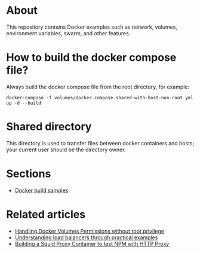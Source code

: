 # About

This repository contains Docker examples such as network, volumes, environment variables, swarm, and other features.

# How to build the docker compose file?

Always build the docker compose file from the root directory, for example:

```shell
docker-compose -f volumes/docker.compose.shared-with-host-non-root.yml up -d --build
```

# Shared directory

This directory is used to transfer files between docker containers and hosts; your current user should be the directory owner.

# Sections

- [Docker build samples](build/README.md)

# Related articles

 - [Handling Docker Volumes Permissions without root privilege](https://willsena.dev/handling-docker-volumes-permissions-without-root-privilege/)
 - [Understanding load balancers through practical examples](https://willsena.dev/understanding-load-balancers-through-practical-examples/)
 - [Building a Squid Proxy Container to test NPM with HTTP Proxy](https://willsena.dev/building-a-squid-proxy-container-to-test-npm-with-http-proxy/)
